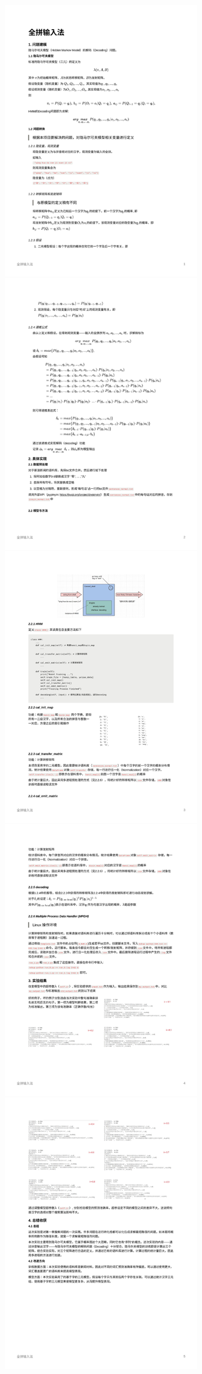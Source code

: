 ![avatar](https://github.com/RichardS0268/Introduction-to-AI/blob/main/Search/Hidden_Markov_Model(HMM)/IM/img/0001.jpg)
![avatar](https://github.com/RichardS0268/Introduction-to-AI/blob/main/Search/Hidden_Markov_Model(HMM)/IM/img/0002.jpg)
![avatar](https://github.com/RichardS0268/Introduction-to-AI/blob/main/Search/Hidden_Markov_Model(HMM)/IM/img/0003.jpg)
![avatar](https://github.com/RichardS0268/Introduction-to-AI/blob/main/Search/Hidden_Markov_Model(HMM)/IM/img/0004.jpg)
![avatar](https://github.com/RichardS0268/Introduction-to-AI/blob/main/Search/Hidden_Markov_Model(HMM)/IM/img/0005.jpg)

